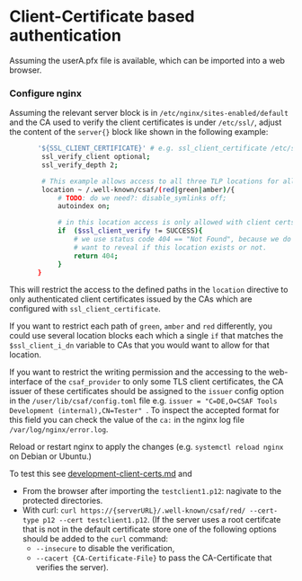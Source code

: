 # Client-Certificate based authentication

Assuming the userA.pfx file is available, which can be imported into
a web browser.

### Configure nginx
Assuming the relevant server block is in `/etc/nginx/sites-enabled/default` and the CA used to verify the client certificates is under `/etc/ssl/`,
adjust the content of the `server{}` block like shown in the following example:
<!-- MARKDOWN-AUTO-DOCS:START (CODE:src=../docs/scripts/TLSClientConfigsForITest.sh&lines=23-38) -->
<!-- The below code snippet is automatically added from ../docs/scripts/TLSClientConfigsForITest.sh -->
```sh
       '${SSL_CLIENT_CERTIFICATE}' # e.g. ssl_client_certificate /etc/ssl/rootca-cert.pem;
        ssl_verify_client optional;
        ssl_verify_depth 2;

        # This example allows access to all three TLP locations for all certs.
        location ~ /.well-known/csaf/(red|green|amber)/{
            # TODO: do we need?: disable_symlinks off;
            autoindex on;

            # in this location access is only allowed with client certs
            if  ($ssl_client_verify != SUCCESS){
                # we use status code 404 == "Not Found", because we do not
                # want to reveal if this location exists or not.
                return 404;
            }
       }
```
<!-- MARKDOWN-AUTO-DOCS:END -->

This will restrict the access to the defined paths in the ```location```
directive to only authenticated client certificates issued by the CAs
which are configured with `ssl_client_certificate`.

If you want to restrict each path of `green`, `amber` and `red`
differently, you could use several location blocks
each which a single `if` that matches the `$ssl_client_i_dn` variable
to CAs that you would want to allow for that location.

If you want to restrict the writing permission and the accessing to the web-interface of the `csaf_provider` to only some TLS client certificates, the CA issuer of these certificates should be assigned to the `issuer` config option in the `/user/lib/csaf/config.toml` file e.g. `issuer = "C=DE,O=CSAF Tools Development (internal),CN=Tester" `.
To inspect the accepted format for this field you can check the value of the `ca:` in the nginx log file `/var/log/nginx/error.log`.

Reload or restart nginx to apply the changes (e.g. `systemctl reload nginx`
on Debian or Ubuntu.)

To test this see [development-client-certs.md](development-client-certs.md) and
* From the browser after importing the `testclient1.p12`:
nagivate to the protected directories.
* With curl: `curl https://{serverURL}/.well-known/csaf/red/ --cert-type p12 --cert testclient1.p12`.
(If the server uses a root certifcate that is not in the default certificate store one of the following options should be added to the `curl` command:
    * `--insecure` to disable the verification,
    * `--cacert {CA-Certificate-File}` to pass the CA-Certificate that verifies the server).
